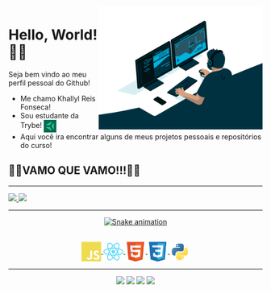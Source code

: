<img src = "gif1.gif" width = "325px" align = "right">

# Hello, World! 👋👋

Seja bem vindo ao meu perfil pessoal do Github!

- Me chamo Khallyl Reis Fonseca!
- Sou estudante da Trybe!  <img src = "trybeicon2.png" width = "25px" align = "center">
- Aqui você ira encontrar alguns de meus projetos pessoais e repositórios do curso!

## 🚀🚀VAMO QUE VAMO!!!🚀🚀

---

<div>
  <a href="https://github.com/khallylreisfonseca">
  <img height="180em" src="https://github-readme-stats.vercel.app/api?username=khallylreisfonseca&show_icons=true&theme=dracula&include_all_commits=true&count_private=true"/>
  <img height="180em" src="https://github-readme-stats.vercel.app/api/top-langs/?username=khallylreisfonseca&layout=compact&langs_count=16&theme=dracula"/>
</div>

 --- 
  
<div align="center"> 
  
![Snake animation](https://github.com/khallylreisfonseca/khallylreisfonseca/blob/output/github-contribution-grid-snake.svg) 

</div>
 
<div style="display: inline_block" align="center"><br>
  <img align="center" alt="krf-Js" height="40" width="40" src="https://raw.githubusercontent.com/devicons/devicon/master/icons/javascript/javascript-plain.svg">
  <img align="center" alt="krf-React" height="40" width="40" src="https://raw.githubusercontent.com/devicons/devicon/master/icons/react/react-original.svg">
  <img align="center" alt="krf-HTML" height="40" width="40" src="https://raw.githubusercontent.com/devicons/devicon/master/icons/html5/html5-original.svg">
  <img align="center" alt="krf-CSS" height="40" width="40" src="https://raw.githubusercontent.com/devicons/devicon/master/icons/css3/css3-original.svg">
  <img align="center" alt="krf-Python" height="40" width="40" src="https://raw.githubusercontent.com/devicons/devicon/master/icons/python/python-original.svg">
</div>

---
<div align="center"> 
  <a href="https://www.linkedin.com/in/khallyl-reis-fonseca" target="_blank"><img src="https://img.shields.io/badge/LinkedIn-0077B5?style=for-the-badge&logo=linkedin&logoColor=white" target="_blank"></a>
  <a href = "mailto:khallylreis@gmail.com"><img src="https://img.shields.io/badge/-Gmail-%23333?style=for-the-badge&logo=gmail&logoColor=white" target="_blank"></a>
  <a href="https://twitter.com/khallylreis" target="_blank"><img src="https://img.shields.io/badge/Twitter-1DA1F2?style=for-the-badge&logo=twitter&logoColor=white" target="_blank"></a>
  <a href="https://instagram.com/dev_em_construcao" target="_blank"><img src="https://img.shields.io/badge/-Instagram-%23E4405F?style=for-the-badge&logo=instagram&logoColor=white" target="_blank"></a>
</div>

